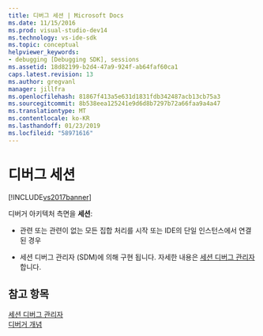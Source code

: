 ```yaml
---
title: 디버그 세션 | Microsoft Docs
ms.date: 11/15/2016
ms.prod: visual-studio-dev14
ms.technology: vs-ide-sdk
ms.topic: conceptual
helpviewer_keywords:
- debugging [Debugging SDK], sessions
ms.assetid: 18d82199-b2d4-47a9-924f-ab64faf60ca1
caps.latest.revision: 13
ms.author: gregvanl
manager: jillfra
ms.openlocfilehash: 81867f413a5e631d1831fdb342487acb13cb75a3
ms.sourcegitcommit: 8b538eea125241e9d6d8b7297b72a66faa9a4a47
ms.translationtype: MT
ms.contentlocale: ko-KR
ms.lasthandoff: 01/23/2019
ms.locfileid: "58971616"
---
```

# <a name="debug-session"></a>디버그 세션
[!INCLUDE[vs2017banner](../../includes/vs2017banner.md)]

디버거 아키텍처 측면을 **세션**:  
  
-   관련 또는 관련이 없는 모든 집합 처리를 시작 또는 IDE의 단일 인스턴스에서 연결 된 경우  
  
-   세션 디버그 관리자 (SDM)에 의해 구현 됩니다. 자세한 내용은 [세션 디버그 관리자](../../extensibility/debugger/session-debug-manager.md)합니다.  
  
## <a name="see-also"></a>참고 항목  
 [세션 디버그 관리자](../../extensibility/debugger/session-debug-manager.md)   
 [디버거 개념](../../extensibility/debugger/debugger-concepts.md)
